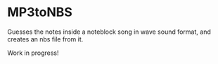 # MP3toNBS
Guesses the notes inside a noteblock song in wave sound format, and creates an nbs file from it.

Work in progress!
